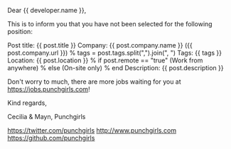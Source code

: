 Dear {{ developer.name }},

This is to inform you that you have not been selected for the following position:

Post title: {{ post.title }}
Company: {{ post.company.name }} ({{ post.company.url }})
% tags = post.tags.split(",").join(", ")
Tags: {{ tags }}
Location: {{ post.location }}
% if post.remote == "true"
(Work from anywhere)
% else
(On-site only)
% end
Description:
{{ post.description }}

Don't worry to much, there are more jobs waiting for you at
https://jobs.punchgirls.com!

Kind regards,

Cecilia & Mayn,
Punchgirls

https://twitter.com/punchgirls
http://www.punchgirls.com
https://github.com/punchgirls
